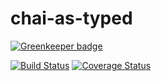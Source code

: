 # chai-as-typed

[![Greenkeeper badge](https://badges.greenkeeper.io/vstirbu/chai-as-typed.svg)](https://greenkeeper.io/)

[![Build Status](https://travis-ci.org/vstirbu/chai-as-typed.svg?branch=master)](https://travis-ci.org/vstirbu/chai-as-typed)
[![Coverage Status](https://coveralls.io/repos/github/vstirbu/chai-as-typed/badge.svg?branch=master)](https://coveralls.io/github/vstirbu/chai-as-typed?branch=master)
